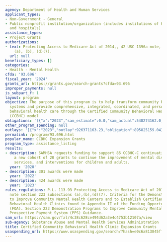 ```yaml
---
agency: Department of Health and Human Services
applicant_types:
- Non-Government - General
- Public nonprofit institution/organization (includes institutions of higher education
  and hospitals)
assistance_types:
- Project Grants
authorizations:
- text: Protecting Access to Medicare Act of 2014,, 42 USC 1396a note, 223 subsections
    (a), (b), (d)(7).
  url: null
beneficiary_types: []
categories:
- Health - Mental Health
cfda: '93.696'
fiscal_year: '2024'
grants_url: https://grants.gov/search-grants?cfda=93.696
improper_payments: null
is_subpart_f: 1
layout: program
objective: The purpose of this program is to help transform community behavioral health
  systems and provide comprehensive, integrated, coordinated, and person-centered
  behavioral health care through the Certified Community Behavioral Health Clinic
  (CCBHC) model
obligations: '[{"x":"2023","sam_estimate":0.0,"sam_actual":548274162.0,"usa_spending_actual":561092277.0},{"x":"2024","sam_estimate":0.0,"sam_actual":385596863.0,"usa_spending_actual":354667186.54},{"x":"2025","sam_estimate":0.0,"sam_actual":385596864.0,"usa_spending_actual":11165463.19}]'
other_program_spending: null
outlays: '[{"x":"2023","outlay":926371163.23,"obligation":895825159.04},{"x":"2024","outlay":24840328.79,"obligation":16199277.69},{"x":"2025","outlay":68435.75,"obligation":14900490.0}]'
permalink: /program/93.696.html
popular_name: CCBHC Expansion Grants
program_type: assistance_listing
results:
- description: SAMHSA requests funding to support 85 CCBHC-C continuation grants and
    a new cohort of 20 grants to continue the improvement of mental disorder treatment,
    services, and interventions for children and adults.
  year: '2020'
- description: 301 awards were made
  year: '2022'
- description: 424 awards were made
  year: '2023'
rules_regulations: P.L. 113-93 Protecting Access to Medicare Act of 2014; 42 USC 1396(a),
  note section 223 subsections (a),(b),(d)(7). Criteria for the Demonstration Program
  to Improve Community Mental Health Centers and to Establish Certified Community
  Behavioral Health Clinics found in Appendix II of the Funding Opportunity Announcement
  (FOA). Section 223 Demonstration Programs to Improve Community Mental Health Services
  Prospective Payment System (PPS) Guidance.
sam_url: https://sam.gov/fal/4c38c628ce494d62a3e4c4753b12107a/view
sub-agency: Substance Abuse and Mental Health Services Administration
title: Certified Community Behavioral Health Clinic Expansion Grants
usaspending_url: https://www.usaspending.gov/search/?hash=e0c6a813845ffe272599ed1929112c4a
---
```

